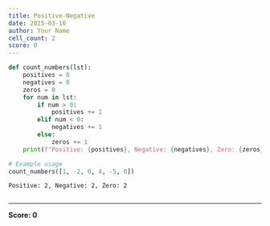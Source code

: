 ```yaml
---
title: Positive-Negative
date: 2025-03-16
author: Your Name
cell_count: 2
score: 0
---
```


```python
def count_numbers(lst):
    positives = 0
    negatives = 0
    zeros = 0
    for num in lst:
        if num > 0:
            positives += 1
        elif num < 0:
            negatives += 1
        else:
            zeros += 1
    print(f"Positive: {positives}, Negative: {negatives}, Zero: {zeros}")

# Example usage
count_numbers([1, -2, 0, 4, -5, 0])
```

    Positive: 2, Negative: 2, Zero: 2



```python

```


---
**Score: 0**